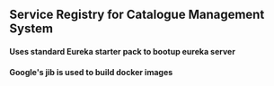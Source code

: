 ## Service Registry for Catalogue Management System 

#### Uses standard Eureka starter pack to bootup eureka server 
#### Google's jib is used to build docker images
